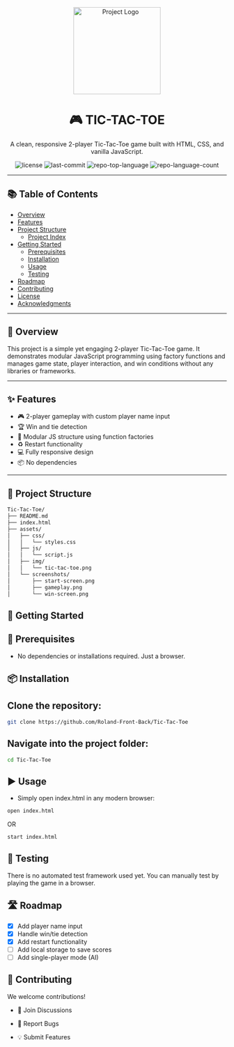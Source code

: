 <div id="top"></div>

<!-- HEADER -->
<div align="center">

<img src="readmeai/assets/logos/purple.svg" alt="Project Logo" width="200"/>

# 🎮 TIC-TAC-TOE

</div>

<p align="center">
  A clean, responsive 2-player Tic-Tac-Toe game built with HTML, CSS, and vanilla JavaScript.
  <br />
</p>

<div align="center">

<!-- BADGES -->
<img src="https://img.shields.io/github/license/Roland-Front-Back/Tic-Tac-Toe?logo=opensourceinitiative&logoColor=white&color=0080ff" alt="license">
<img src="https://img.shields.io/github/last-commit/Roland-Front-Back/Tic-Tac-Toe?logo=git&logoColor=white&color=0080ff" alt="last-commit">
<img src="https://img.shields.io/github/languages/top/Roland-Front-Back/Tic-Tac-Toe?color=0080ff" alt="repo-top-language">
<img src="https://img.shields.io/github/languages/count/Roland-Front-Back/Tic-Tac-Toe?color=0080ff" alt="repo-language-count">

</div>

---

## 📚 Table of Contents

- [Overview](#overview)
- [Features](#features)
- [Project Structure](#project-structure)
  - [Project Index](#project-index)
- [Getting Started](#getting-started)
  - [Prerequisites](#prerequisites)
  - [Installation](#installation)
  - [Usage](#usage)
  - [Testing](#testing)
- [Roadmap](#roadmap)
- [Contributing](#contributing)
- [License](#license)
- [Acknowledgments](#acknowledgments)

---

## 🧾 Overview

This project is a simple yet engaging 2-player Tic-Tac-Toe game. It demonstrates modular JavaScript programming using factory functions and manages game state, player interaction, and win conditions without any libraries or frameworks.

---

## ✨ Features

- 🎮 2-player gameplay with custom player name input
- 🏆 Win and tie detection
- 🧠 Modular JS structure using function factories
- ♻️ Restart functionality
- 💻 Fully responsive design
- 📦 No dependencies

---

## 📁 Project Structure

```sh
Tic-Tac-Toe/
├── README.md
├── index.html
├── assets/
│   ├── css/
│   │   └── styles.css
│   ├── js/
│   │   └── script.js
│   ├── img/
│   │   └── tic-tac-toe.png
│   └── screenshots/
│       ├── start-screen.png
│       ├── gameplay.png
│       └── win-screen.png
```

## 🚀 Getting Started

## 🔧 Prerequisites

- No dependencies or installations required. Just a browser.

## 📦 Installation

## Clone the repository:

```sh
git clone https://github.com/Roland-Front-Back/Tic-Tac-Toe
```

## Navigate into the project folder:

```sh
cd Tic-Tac-Toe
```

## ▶️ Usage

- Simply open index.html in any modern browser:

```sh
open index.html
```

OR

```sh
start index.html
```

## 🧪 Testing

There is no automated test framework used yet. You can manually test by playing the game in a browser.

## 🛣️ Roadmap

- [x] Add player name input
- [x] Handle win/tie detection
- [x] Add restart functionality
- [ ] Add local storage to save scores
- [ ] Add single-player mode (AI)

## 🤝 Contributing

We welcome contributions!

- 💬 Join Discussions

- 🐞 Report Bugs

- 💡 Submit Features
